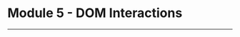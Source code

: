 # Module 5 - DOM Interactions <!-- omit in toc -->



---

<!-- ## Example questions

[Module 5](./example-questions/5-example-questions.pdf) -->
